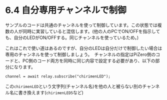 # 6.4 自分専用チャンネルで制御
サンプルのコードは共通のチャンネルを使って制御しています。この状態では複数の人が同時に実習していると混信します。(他の人のPCでON/OFFを指示しても、自分のLEDがON/OFFする。同じチャンネルを使っているため。)

これはこれで使い道はあるのですが、自分のLEDは自分だけで制御したい場合は専用のチャンネルを使って制御しましょう。　チャンネルの指定はPiZero側のコードと、PC側のコード両方を同時に同じ内容で設定する必要があり、以下の部分になります。

```channel = await relay.subscribe("chirimenLED");```

この```chirimenLED```という文字列(チャンネル名)を他の人と被らない別のチャンネル名に書き換えます(```chirimenLED5```など)